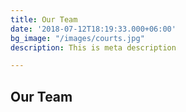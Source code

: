 ```yaml
---
title: Our Team
date: '2018-07-12T18:19:33.000+06:00'
bg_image: "/images/courts.jpg"
description: This is meta description

---
```

## Our Team